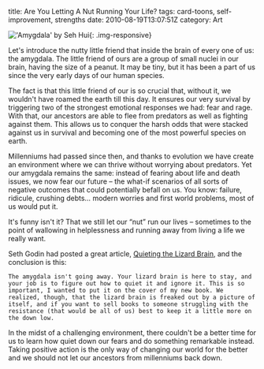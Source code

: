 title: Are You Letting A Nut Running Your Life?
tags: card-toons, self-improvement, strengths
date: 2010-08-19T13:07:51Z
category: Art

!['Amygdala' by Seh Hui]({static}/images/2010/07/amygdala-small.jpg){: .img-responsive}

Let's introduce the nutty little friend that inside the brain of every one of us: the amygdala. The little friend of ours are a group of small nuclei in our brain, having the size of a peanut. It may be tiny, but it has been a part of us since the very early days of our human species.

The fact is that this little friend of our is so crucial that, without it, we wouldn't have roamed the earth till this day. It ensures our very survival by triggering two of the strongest emotional responses we had: fear and rage. With that, our ancestors are able to flee from predators as well as fighting against them. This allows us to conquer the harsh odds that were stacked against us in survival and becoming one of the most powerful species on earth.

Millenniums had passed since then, and thanks to evolution we have create an environment where we can thrive without worrying about predators. Yet our amygdala remains the same: instead of fearing about life and death issues, we now fear our future – the what-if scenarios of all sorts of negative outcomes that could potentially befall on us. You know: failure, ridicule, crushing debts… modern worries and first world problems, most of us would put it.

It's funny isn't it? That we still let our “nut” run our lives – sometimes to the point of wallowing in helplessness and running away from living a life we really want.

Seth Godin had posted a great article, [Quieting the Lizard Brain](http://sethgodin.typepad.com/seths_blog/2010/01/quieting-the-lizard-brain.html), and the conclusion is this:

    The amygdala isn't going away. Your lizard brain is here to stay, and your job is to figure out how to quiet it and ignore it. This is so important, I wanted to put it on the cover of my new book. We realized, though, that the lizard brain is freaked out by a picture of itself, and if you want to sell books to someone struggling with the resistance (that would be all of us) best to keep it a little more on the down low.

In the midst of a challenging environment, there couldn't be a better time for us to learn how quiet down our fears and do something remarkable instead. Taking positive action is the only way of changing our world for the better and we should not let our ancestors from millenniums back down.
